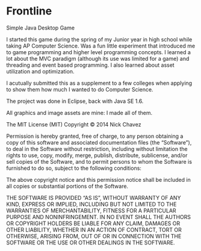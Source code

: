 Frontline
=========

Simple Java Desktop Game

I started this game during the spring of my Junior year in high school while taking AP Computer Science.
Was a fun little experiment that introduced me to game programming and higher level programming concepts.
I learned a lot about the MVC paradigm (although its use was limited for a game) and threading and
event based programming. I also learned about asset utilization and optimization.

I acutually submitted this as a supplement to a few colleges when applying to show them how much I wanted
to do Computer Science.

The project was done in Eclipse, back with Java SE 1.6.

All graphics and image assets are mine: I made all of them.

The MIT License (MIT) 
Copyright © 2014 Nick Chavez

Permission is hereby granted, free of charge, to any person obtaining a copy of this software and associated documentation files (the “Software”), to deal in the Software without restriction, including without limitation the rights to use, copy, modify, merge, publish, distribute, sublicense, and/or sell copies of the Software, and to permit persons to whom the Software is furnished to do so, subject to the following conditions:

The above copyright notice and this permission notice shall be included in all copies or substantial portions of the Software.

THE SOFTWARE IS PROVIDED “AS IS”, WITHOUT WARRANTY OF ANY KIND, EXPRESS OR IMPLIED, INCLUDING BUT NOT LIMITED TO THE WARRANTIES OF MERCHANTABILITY, FITNESS FOR A PARTICULAR PURPOSE AND NONINFRINGEMENT. IN NO EVENT SHALL THE AUTHORS OR COPYRIGHT HOLDERS BE LIABLE FOR ANY CLAIM, DAMAGES OR OTHER LIABILITY, WHETHER IN AN ACTION OF CONTRACT, TORT OR OTHERWISE, ARISING FROM, OUT OF OR IN CONNECTION WITH THE SOFTWARE OR THE USE OR OTHER DEALINGS IN THE SOFTWARE.
